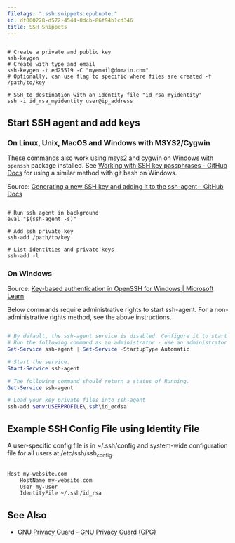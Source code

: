 ```yaml
---
filetags: ":ssh:snippets:epubnote:"
id: df000228-d572-4544-8dcb-86f94b1cd346
title: SSH Snippets
---
```


``` shell

# Create a private and public key
ssh-keygen
# Create with type and email
ssh-keygen -t ed25519 -C "myemail@domain.com"
# Optionally, can use flag to specific where files are created -f /path/to/key

# SSH to destination with an identity file "id_rsa_myidentity"
ssh -i id_rsa_myidentity user@ip_address

```

## Start SSH agent and add keys

### On Linux, Unix, MacOS and Windows with MSYS2/Cygwin

These commands also work using msys2 and cygwin on Windows with
`openssh` package installed. See [Working with SSH key passphrases -
GitHub
Docs](https://docs.github.com/en/authentication/connecting-to-github-with-ssh/working-with-ssh-key-passphrases#auto-launching-ssh-agent-on-git-for-windows)
for using a similar method with git bash on Windows.

Source: [Generating a new SSH key and adding it to the ssh-agent -
GitHub
Docs](https://docs.github.com/en/authentication/connecting-to-github-with-ssh/generating-a-new-ssh-key-and-adding-it-to-the-ssh-agent)

``` shell

# Run ssh agent in background
eval "$(ssh-agent -s)"

# Add ssh private key
ssh-add /path/to/key

# List identities and private keys
ssh-add -l

```

### On Windows

Source: [Key-based authentication in OpenSSH for Windows \| Microsoft
Learn](https://learn.microsoft.com/en-us/windows-server/administration/openssh/openssh_keymanagement)

Below commands require administrative rights to start ssh-agent. For a
non-administrative rights method, see the above instructions.

``` powershell

# By default, the ssh-agent service is disabled. Configure it to start automatically.
# Run the following command as an administrator - use an administrator powershell session
Get-Service ssh-agent | Set-Service -StartupType Automatic

# Start the service.
Start-Service ssh-agent

# The following command should return a status of Running.
Get-Service ssh-agent

# Load your key private files into ssh-agent
ssh-add $env:USERPROFILE\.ssh\id_ecdsa

```

## Example SSH Config File using Identity File

A user-specific config file is in ~/.ssh/config and system-wide
configuration file for all users at /etc/ssh/ssh<sub>config</sub>.

``` txt

Host my-website.com
    HostName my-website.com
    User my-user
    IdentityFile ~/.ssh/id_rsa

```

## See Also

- [GNU Privacy Guard](../500-8-tech-security-gpg) - [GNU Privacy Guard
  (GPG)](id:42b3dfbb-141c-4aa8-9dc0-06cefa20f62d)
